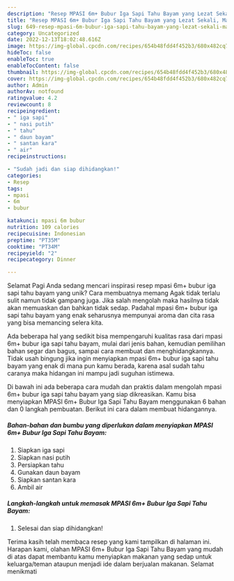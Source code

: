 ```yaml
---
description: "Resep MPASI 6m+ Bubur Iga Sapi Tahu Bayam yang Lezat Sekali, Mantap"
title: "Resep MPASI 6m+ Bubur Iga Sapi Tahu Bayam yang Lezat Sekali, Mantap"
slug: 649-resep-mpasi-6m-bubur-iga-sapi-tahu-bayam-yang-lezat-sekali-mantap
category: Uncategorized
date: 2022-12-13T18:02:48.616Z
image: https://img-global.cpcdn.com/recipes/654b48fdd4f452b3/680x482cq70/mpasi-6m-bubur-iga-sapi-tahu-bayam-foto-resep-utama.jpg
hideToc: false
enableToc: true
enableTocContent: false
thumbnail: https://img-global.cpcdn.com/recipes/654b48fdd4f452b3/680x482cq70/mpasi-6m-bubur-iga-sapi-tahu-bayam-foto-resep-utama.jpg
cover: https://img-global.cpcdn.com/recipes/654b48fdd4f452b3/680x482cq70/mpasi-6m-bubur-iga-sapi-tahu-bayam-foto-resep-utama.jpg
author: Admin
authorAv: notfound
ratingvalue: 4.2
reviewcount: 8
recipeingredient:
- " iga sapi"
- " nasi putih"
- " tahu"
- " daun bayam"
- " santan kara"
- " air"
recipeinstructions:

- "Sudah jadi dan siap dihidangkan!"
categories:
- Resep
tags:
- mpasi
- 6m
- bubur

katakunci: mpasi 6m bubur 
nutrition: 109 calories
recipecuisine: Indonesian
preptime: "PT35M"
cooktime: "PT34M"
recipeyield: "2"
recipecategory: Dinner

---
```



Selamat Pagi Anda sedang mencari inspirasi resep mpasi 6m+ bubur iga sapi tahu bayam yang unik? Cara membuatnya memang Agak tidak terlalu sulit namun tidak gampang juga. Jika salah mengolah maka hasilnya tidak akan memuaskan dan bahkan tidak sedap. Padahal mpasi 6m+ bubur iga sapi tahu bayam yang enak seharusnya mempunyai aroma dan cita rasa yang bisa memancing selera kita.


Ada beberapa hal yang sedikit bisa mempengaruhi kualitas rasa dari mpasi 6m+ bubur iga sapi tahu bayam, mulai dari jenis bahan, kemudian pemilihan bahan segar dan bagus, sampai cara membuat dan menghidangkannya. Tidak usah bingung jika ingin menyiapkan mpasi 6m+ bubur iga sapi tahu bayam yang enak di mana pun kamu berada, karena asal sudah tahu caranya maka hidangan ini mampu jadi suguhan istimewa.




Di bawah ini ada beberapa cara mudah dan praktis dalam mengolah mpasi 6m+ bubur iga sapi tahu bayam yang siap dikreasikan. Kamu bisa menyiapkan MPASI 6m+ Bubur Iga Sapi Tahu Bayam menggunakan 6 bahan dan 0 langkah pembuatan. Berikut ini cara dalam membuat hidangannya.

<!--inarticleads1-->

##### Bahan-bahan dan bumbu yang diperlukan dalam menyiapkan MPASI 6m+ Bubur Iga Sapi Tahu Bayam:

1. Siapkan  iga sapi
1. Siapkan  nasi putih
1. Persiapkan  tahu
1. Gunakan  daun bayam
1. Siapkan  santan kara
1. Ambil  air




<!--inarticleads2-->

##### Langkah-langkah untuk memasak MPASI 6m+ Bubur Iga Sapi Tahu Bayam:


1. Selesai dan siap dihidangkan!



Terima kasih telah membaca resep yang kami tampilkan di halaman ini. Harapan kami, olahan MPASI 6m+ Bubur Iga Sapi Tahu Bayam yang mudah di atas dapat membantu kamu menyiapkan makanan yang sedap untuk keluarga/teman ataupun menjadi ide dalam berjualan makanan. Selamat menikmati
